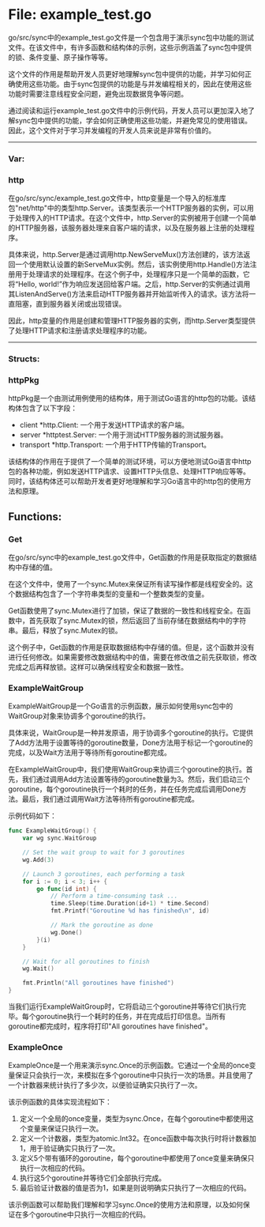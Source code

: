 # File: example_test.go

go/src/sync中的example_test.go文件是一个包含用于演示sync包中功能的测试文件。在该文件中，有许多函数和结构体的示例，这些示例涵盖了sync包中提供的锁、条件变量、原子操作等等。

这个文件的作用是帮助开发人员更好地理解sync包中提供的功能，并学习如何正确使用这些功能。由于sync包提供的功能是与并发编程相关的，因此在使用这些功能时需要注意线程安全问题，避免出现数据竞争等问题。

通过阅读和运行example_test.go文件中的示例代码，开发人员可以更加深入地了解sync包中提供的功能，学会如何正确使用这些功能，并避免常见的使用错误。因此，这个文件对于学习并发编程的开发人员来说是非常有价值的。




---

### Var:

### http

在go/src/sync/example_test.go文件中，http变量是一个导入的标准库包"net/http"中的类型http.Server。该类型表示一个HTTP服务器的实例，可以用于处理传入的HTTP请求。在这个文件中，http.Server的实例被用于创建一个简单的HTTP服务器，该服务器处理来自客户端的请求，以及在服务器上注册的处理程序。

具体来说，http.Server是通过调用http.NewServeMux()方法创建的，该方法返回一个使用默认设置的新ServeMux实例。然后，该实例使用http.Handle()方法注册用于处理请求的处理程序。在这个例子中，处理程序只是一个简单的函数，它将“Hello, world!”作为响应发送回给客户端。之后，http.Server的实例通过调用其ListenAndServe()方法来启动HTTP服务器并开始监听传入的请求。该方法将一直阻塞，直到服务器关闭或出现错误。

因此，http变量的作用是创建和管理HTTP服务器的实例，而http.Server类型提供了处理HTTP请求和注册请求处理程序的功能。






---

### Structs:

### httpPkg

httpPkg是一个由测试用例使用的结构体，用于测试Go语言的http包的功能。该结构体包含了以下字段：

- client *http.Client: 一个用于发送HTTP请求的客户端。
- server *httptest.Server: 一个用于测试HTTP服务器的测试服务器。
- transport *http.Transport: 一个用于HTTP传输的Transport。

该结构体的作用在于提供了一个简单的测试环境，可以方便地测试Go语言中http包的各种功能，例如发送HTTP请求、设置HTTP头信息、处理HTTP响应等等。同时，该结构体还可以帮助开发者更好地理解和学习Go语言中的http包的使用方法和原理。



## Functions:

### Get

在go/src/sync中的example_test.go文件中，Get函数的作用是获取指定的数据结构中存储的值。

在这个文件中，使用了一个sync.Mutex来保证所有读写操作都是线程安全的。这个数据结构包含了一个字符串类型的变量和一个整数类型的变量。

Get函数使用了sync.Mutex进行了加锁，保证了数据的一致性和线程安全。在函数中，首先获取了sync.Mutex的锁，然后返回了当前存储在数据结构中的字符串。最后，释放了sync.Mutex的锁。

这个例子中，Get函数的作用是获取数据结构中存储的值。但是，这个函数并没有进行任何修改。如果需要修改数据结构中的值，需要在修改值之前先获取锁，修改完成之后再释放锁。这样可以确保线程安全和数据一致性。



### ExampleWaitGroup

ExampleWaitGroup是一个Go语言的示例函数，展示如何使用sync包中的WaitGroup对象来协调多个goroutine的执行。

具体来说，WaitGroup是一种并发原语，用于协调多个goroutine的执行。它提供了Add方法用于设置等待的goroutine数量，Done方法用于标记一个goroutine的完成，以及Wait方法用于等待所有goroutine都完成。

在ExampleWaitGroup中，我们使用WaitGroup来协调三个goroutine的执行。首先，我们通过调用Add方法设置等待的goroutine数量为3。然后，我们启动三个goroutine，每个goroutine执行一个耗时的任务，并在任务完成后调用Done方法。最后，我们通过调用Wait方法等待所有goroutine都完成。

示例代码如下：

```go
func ExampleWaitGroup() {
    var wg sync.WaitGroup

    // Set the wait group to wait for 3 goroutines
    wg.Add(3)

    // Launch 3 goroutines, each performing a task
    for i := 0; i < 3; i++ {
        go func(id int) {
            // Perform a time-consuming task ...
            time.Sleep(time.Duration(id+1) * time.Second)
            fmt.Printf("Goroutine %d has finished\n", id)

            // Mark the goroutine as done
            wg.Done()
        }(i)
    }

    // Wait for all goroutines to finish
    wg.Wait()

    fmt.Println("All goroutines have finished")
}
```

当我们运行ExampleWaitGroup时，它将启动三个goroutine并等待它们执行完毕。每个goroutine执行一个耗时的任务，并在完成后打印信息。当所有goroutine都完成时，程序将打印"All goroutines have finished"。



### ExampleOnce

ExampleOnce是一个用来演示sync.Once的示例函数。它通过一个全局的once变量保证只会执行一次，来模拟在多个goroutine中只执行一次的场景。并且使用了一个计数器来统计执行了多少次，以便验证确实只执行了一次。

该示例函数的具体实现流程如下：

1. 定义一个全局的once变量，类型为sync.Once，在每个goroutine中都使用这个变量来保证只执行一次。
2. 定义一个计数器，类型为atomic.Int32。在once函数中每次执行时将计数器加1，用于验证确实只执行了一次。
3. 定义5个带有循环的goroutine，每个goroutine中都使用了once变量来确保只执行一次相应的代码。
4. 执行这5个goroutine并等待它们全部执行完成。
5. 最后验证计数器的值是否为1，如果是则说明确实只执行了一次相应的代码。

该示例函数可以帮助我们理解和学习sync.Once的使用方法和原理，以及如何保证在多个goroutine中只执行一次相应的代码。



